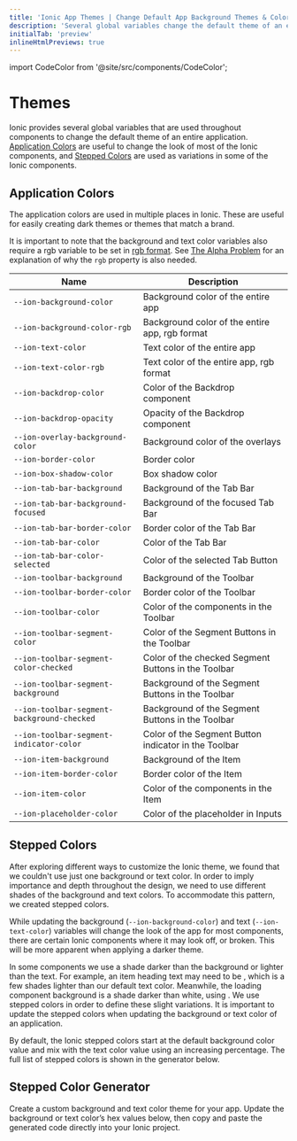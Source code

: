 ```yaml
---
title: 'Ionic App Themes | Change Default App Background Themes & Colors'
description: 'Several global variables change the default theme of an entire application. Create a custom background and text color theme for your app with Ionic themes.'
initialTab: 'preview'
inlineHtmlPreviews: true
---
```


import CodeColor from '@site/src/components/CodeColor';

# Themes

Ionic provides several global variables that are used throughout components to change the default theme of an entire application. [Application Colors](#application-colors) are useful to change the look of most of the Ionic components, and [Stepped Colors](#stepped-colors) are used as variations in some of the Ionic components.

## Application Colors

The application colors are used in multiple places in Ionic. These are useful for easily creating dark themes or themes that match a brand.

It is important to note that the background and text color variables also require a rgb variable to be set in <a href="https://developer.mozilla.org/en-US/docs/Glossary/RGB" target="_blank">rgb format</a>. See [The Alpha Problem](advanced.md#the-alpha-problem) for an explanation of why the `rgb` property is also needed.

| Name                                       | Description                                          |
| ------------------------------------------ | ---------------------------------------------------- |
| `--ion-background-color`                   | Background color of the entire app                   |
| `--ion-background-color-rgb`               | Background color of the entire app, rgb format       |
| `--ion-text-color`                         | Text color of the entire app                         |
| `--ion-text-color-rgb`                     | Text color of the entire app, rgb format             |
| `--ion-backdrop-color`                     | Color of the Backdrop component                      |
| `--ion-backdrop-opacity`                   | Opacity of the Backdrop component                    |
| `--ion-overlay-background-color`           | Background color of the overlays                     |
| `--ion-border-color`                       | Border color                                         |
| `--ion-box-shadow-color`                   | Box shadow color                                     |
| `--ion-tab-bar-background`                 | Background of the Tab Bar                            |
| `--ion-tab-bar-background-focused`         | Background of the focused Tab Bar                    |
| `--ion-tab-bar-border-color`               | Border color of the Tab Bar                          |
| `--ion-tab-bar-color`                      | Color of the Tab Bar                                 |
| `--ion-tab-bar-color-selected`             | Color of the selected Tab Button                     |
| `--ion-toolbar-background`                 | Background of the Toolbar                            |
| `--ion-toolbar-border-color`               | Border color of the Toolbar                          |
| `--ion-toolbar-color`                      | Color of the components in the Toolbar               |
| `--ion-toolbar-segment-color`              | Color of the Segment Buttons in the Toolbar          |
| `--ion-toolbar-segment-color-checked`      | Color of the checked Segment Buttons in the Toolbar  |
| `--ion-toolbar-segment-background`         | Background of the Segment Buttons in the Toolbar     |
| `--ion-toolbar-segment-background-checked` | Background of the Segment Buttons in the Toolbar     |
| `--ion-toolbar-segment-indicator-color`    | Color of the Segment Button indicator in the Toolbar |
| `--ion-item-background`                    | Background of the Item                               |
| `--ion-item-border-color`                  | Border color of the Item                             |
| `--ion-item-color`                         | Color of the components in the Item                  |
| `--ion-placeholder-color`                  | Color of the placeholder in Inputs                   |

## Stepped Colors

After exploring different ways to customize the Ionic theme, we found that we couldn't use just one background or text color. In order to imply importance and depth throughout the design, we need to use different shades of the background and text colors. To accommodate this pattern, we created stepped colors.

While updating the background (`--ion-background-color`) and text (`--ion-text-color`) variables will change the look of the app for most components, there are certain Ionic components where it may look off, or broken. This will be more apparent when applying a darker theme.

In some components we use a shade darker than the background or lighter than the text. For example, an item heading text may need to be <CodeColor mode="md" value="#404040"></CodeColor>, which is a few shades lighter than our default text color. Meanwhile, the loading component background is a shade darker than white, using <CodeColor mode="md" value="#f2f2f2"></CodeColor>. We use stepped colors in order to define these slight variations. It is important to update the stepped colors when updating the background or text color of an application.

By default, the Ionic stepped colors start at the default background color value <CodeColor mode="md" value="#ffffff"></CodeColor> and mix with the text color value <CodeColor mode="md" value="#000000"></CodeColor> using an increasing percentage. The full list of stepped colors is shown in the generator below.

## Stepped Color Generator

Create a custom background and text color theme for your app. Update the background or text color’s hex values below, then copy and paste the generated code directly into your Ionic project.

<stepped-color-generator mode="md" no-prerender></stepped-color-generator>

